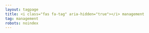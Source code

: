 ```yaml
---
layout: tagpage
title: <i class="fas fa-tag" aria-hidden="true"></i> management
tag: management
robots: noindex
---
```

